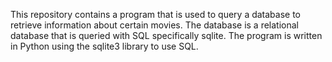 This repository contains a program that is used to query a database to retrieve information about certain movies. The database is a relational database that is queried with SQL specifically sqlite. The program is written in Python using the sqlite3 library to use SQL.
